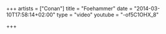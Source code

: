 +++
artists = ["Conan"]
title = "Foehammer"
date = "2014-03-10T17:58:14+02:00"
type = "video"
youtube = "-of5C1OHX_8"

+++
